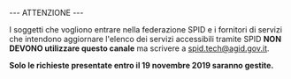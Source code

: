 --- ATTENZIONE ---

I soggetti che vogliono entrare nella federazione SPID e i fornitori di servizi che intendono aggiornare l'elenco dei servizi accessibili tramite SPID **NON DEVONO utilizzare questo canale** ma scrivere a spid.tech@agid.gov.it. 

**Solo le richieste presentate entro il 19 novembre 2019 saranno gestite.**
